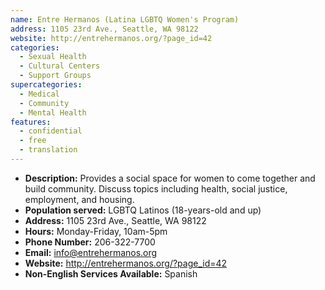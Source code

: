 ```yaml
---
name: Entre Hermanos (Latina LGBTQ Women's Program)
address: 1105 23rd Ave., Seattle, WA 98122
website: http://entrehermanos.org/?page_id=42
categories:
  - Sexual Health
  - Cultural Centers
  - Support Groups
supercategories:
  - Medical
  - Community
  - Mental Health
features:
  - confidential
  - free
  - translation
---
```

- **Description:** Provides a social space for women to come together and build community. Discuss topics including health, social justice, employment, and housing. 
- **Population served:** LGBTQ Latinos (18-years-old and up)
- **Address:** 1105 23rd Ave., Seattle, WA 98122
- **Hours:** Monday-Friday, 10am-5pm
- **Phone Number:** 206-322-7700
- **Email:** info@entrehermanos.org
- **Website:** <http://entrehermanos.org/?page_id=42>
- **Non-English Services Available:** Spanish 
